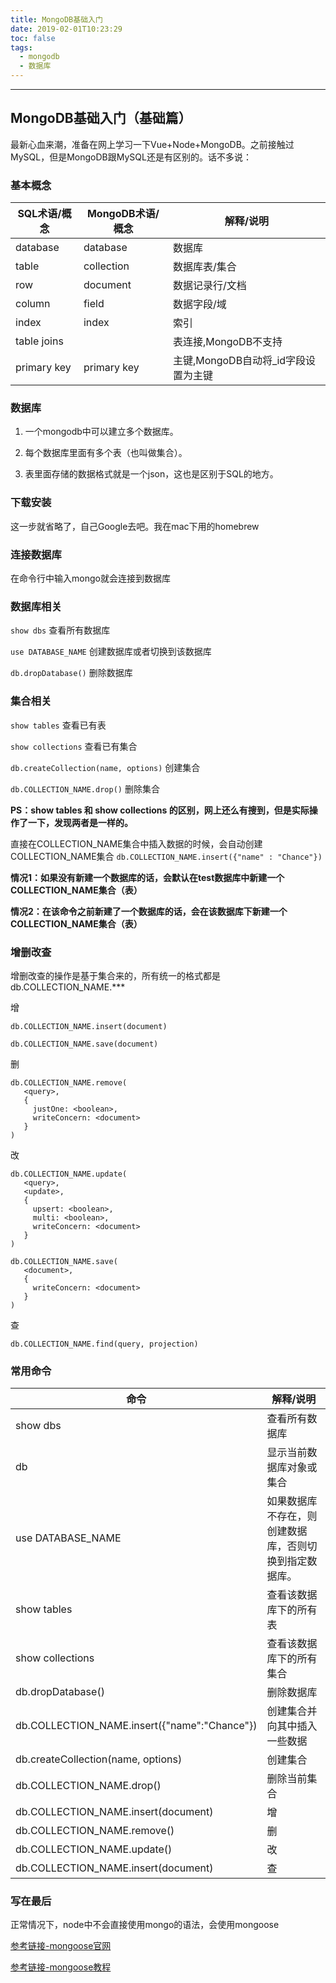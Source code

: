 ```yaml
---
title: MongoDB基础入门
date: 2019-02-01T10:23:29
toc: false
tags: 
  - mongodb
  - 数据库
---
```

-----

## MongoDB基础入门（基础篇）

最新心血来潮，准备在网上学习一下Vue+Node+MongoDB。之前接触过MySQL，但是MongoDB跟MySQL还是有区别的。话不多说：

### 基本概念
| SQL术语/概念 | MongoDB术语/概念 | 解释/说明 |
| ------ | ------ | ------ |
| database | database | 数据库 |
| table | collection | 数据库表/集合 |
| row	| document | 数据记录行/文档 |
| column	| field	| 数据字段/域 |
| index |	index |	索引 |
| table joins	|  | 表连接,MongoDB不支持 |
| primary key |	primary key |	主键,MongoDB自动将_id字段设置为主键 |

### 数据库
1. 一个mongodb中可以建立多个数据库。

2. 每个数据库里面有多个表（也叫做集合）。

3. 表里面存储的数据格式就是一个json，这也是区别于SQL的地方。

### 下载安装 
这一步就省略了，自己Google去吧。我在mac下用的homebrew

### 连接数据库
在命令行中输入mongo就会连接到数据库

### 数据库相关
`show dbs`           查看所有数据库

`use DATABASE_NAME`  创建数据库或者切换到该数据库

`db.dropDatabase()`  删除数据库

### 集合相关
`show tables`                           查看已有表

`show collections`                      查看已有集合

`db.createCollection(name, options)`    创建集合

`db.COLLECTION_NAME.drop()`             删除集合

**PS：show tables 和 show collections 的区别，网上还么有搜到，但是实际操作了一下，发现两者是一样的。**

直接在COLLECTION_NAME集合中插入数据的时候，会自动创建COLLECTION_NAME集合
`db.COLLECTION_NAME.insert({"name" : "Chance"}) `

**情况1：如果没有新建一个数据库的话，会默认在test数据库中新建一个COLLECTION_NAME集合（表）**

**情况2：在该命令之前新建了一个数据库的话，会在该数据库下新建一个COLLECTION_NAME集合（表）**

### 增删改查

增删改查的操作是基于集合来的，所有统一的格式都是db.COLLECTION_NAME.***

增
```
db.COLLECTION_NAME.insert(document)
```

```
db.COLLECTION_NAME.save(document) 
```

删
```
db.COLLECTION_NAME.remove(
   <query>,
   {
     justOne: <boolean>,
     writeConcern: <document>
   }
)
```

改
```
db.COLLECTION_NAME.update(
   <query>,
   <update>,
   {
     upsert: <boolean>,
     multi: <boolean>,
     writeConcern: <document>
   }
)
```

```
db.COLLECTION_NAME.save(
   <document>,
   {
     writeConcern: <document>
   }
)
```

查
```
db.COLLECTION_NAME.find(query, projection)
```

### 常用命令
| 命令 | 解释/说明 |
| ------ | ------ |
| show dbs | 查看所有数据库 |
| db | 显示当前数据库对象或集合 |
| use DATABASE_NAME | 如果数据库不存在，则创建数据库，否则切换到指定数据库。 |
| show tables | 查看该数据库下的所有表 |
| show collections | 查看该数据库下的所有集合 |
| db.dropDatabase() | 删除数据库 |
| db.COLLECTION_NAME.insert({"name":"Chance"}) | 创建集合并向其中插入一些数据 |
| db.createCollection(name, options) | 创建集合 |
| db.COLLECTION_NAME.drop() | 删除当前集合 |
| db.COLLECTION_NAME.insert(document) | 增 |
| db.COLLECTION_NAME.remove() | 删 |
| db.COLLECTION_NAME.update() | 改 |
| db.COLLECTION_NAME.insert(document) | 查 |

### 写在最后
正常情况下，node中不会直接使用mongo的语法，会使用mongoose

[参考链接-mongoose官网](https://mongoosejs.com/)

[参考链接-mongoose教程](https://www.bilibili.com/video/av41033371)